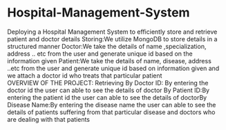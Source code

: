 # Hospital-Management-System
Deploying a Hospital Management System to efficiently store and retrieve patient and doctor details 
Storing:​We utilize MongoDB to store details in a structured manner​
Doctor:​We take the details of name ,specialization, address .. etc  from the user and generate unique id based on the information given​
Patient:​We take the details of name, disease, address ..etc from the user and generate unique id based on information given and we attach a doctor id who treats that particular patient           
OVERVIEW OF THE PROJECT​:
Retrieving​ By Doctor ID:​
By entering the doctor id the user can able to see the details of doctor​
By Patient ID:​By entering the patient id the user can able to see the  details of doctor​
By Disease Name:​By entering the disease name the user can able to see the details of patients suffering from that particular disease and doctors who are dealing with that patients​

​

​
